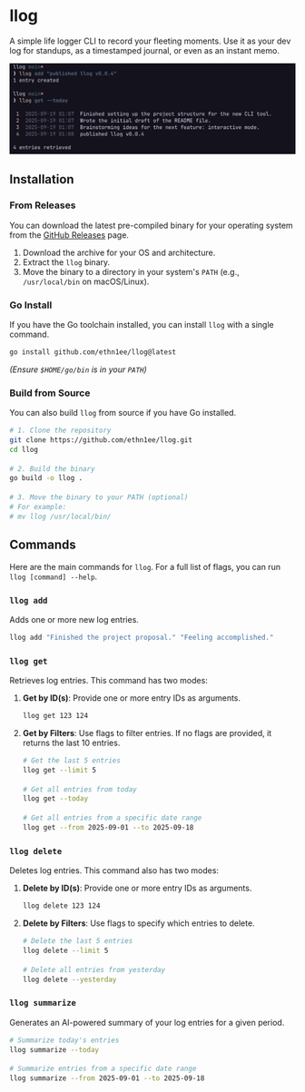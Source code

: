 # llog

A simple life logger CLI to record your fleeting moments.
Use it as your dev log for standups, as a timestamped journal, or even as an instant memo.

![screenshot](./assets/screenshot.png)

## Installation

### From Releases

You can download the latest pre-compiled binary for your operating system from the [GitHub Releases](https://github.com/ethn1ee/llog/releases) page.

1.  Download the archive for your OS and architecture.
2.  Extract the `llog` binary.
3.  Move the binary to a directory in your system's `PATH` (e.g., `/usr/local/bin` on macOS/Linux).

### Go Install

If you have the Go toolchain installed, you can install `llog` with a single command.

```bash
go install github.com/ethn1ee/llog@latest
```

_(Ensure `$HOME/go/bin` is in your `PATH`)_

### Build from Source

You can also build `llog` from source if you have Go installed.

```bash
# 1. Clone the repository
git clone https://github.com/ethn1ee/llog.git
cd llog

# 2. Build the binary
go build -o llog .

# 3. Move the binary to your PATH (optional)
# For example:
# mv llog /usr/local/bin/
```

## Commands

Here are the main commands for `llog`. For a full list of flags, you can run `llog [command] --help`.

### `llog add`

Adds one or more new log entries.

```bash
llog add "Finished the project proposal." "Feeling accomplished."
```

### `llog get`

Retrieves log entries. This command has two modes:

1.  **Get by ID(s)**: Provide one or more entry IDs as arguments.

    ```bash
    llog get 123 124
    ```

2.  **Get by Filters**: Use flags to filter entries. If no flags are provided, it returns the last 10 entries.

    ```bash
    # Get the last 5 entries
    llog get --limit 5

    # Get all entries from today
    llog get --today

    # Get all entries from a specific date range
    llog get --from 2025-09-01 --to 2025-09-18
    ```

### `llog delete`

Deletes log entries. This command also has two modes:

1.  **Delete by ID(s)**: Provide one or more entry IDs as arguments.

    ```bash
    llog delete 123 124
    ```

2.  **Delete by Filters**: Use flags to specify which entries to delete.

    ```bash
    # Delete the last 5 entries
    llog delete --limit 5

    # Delete all entries from yesterday
    llog delete --yesterday
    ```

### `llog summarize`

Generates an AI-powered summary of your log entries for a given period.

```bash
# Summarize today's entries
llog summarize --today

# Summarize entries from a specific date range
llog summarize --from 2025-09-01 --to 2025-09-18
```

